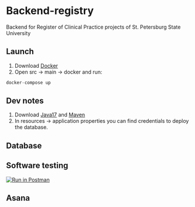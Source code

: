 # Backend-registry
Backend for Register of Clinical Practice projects of St. Petersburg State University

## Launch
1. Download [Docker](https://docs.docker.com/engine/install/)
2. Open src -> main -> docker and run:
  ```java
  docker-compose up
  ```
  
## Dev notes
1. Download [Java17](https://www.oracle.com/cis/java/technologies/downloads/) and [Maven](https://maven.apache.org/download.cgi)
2. In resources -> application properties you can find credentials to deploy the database. 


## Database 

## Software testing

[![Run in Postman](https://run.pstmn.io/button.svg)](https://app.getpostman.com/run-collection/20640621-98eced96-51b4-42e0-9eab-d6b96913f4dd?action=collection%2Ffork&source=rip_markdown&collection-url=entityId%3D20640621-98eced96-51b4-42e0-9eab-d6b96913f4dd%26entityType%3Dcollection%26workspaceId%3D2b29e6e1-84ae-4a9a-889b-8218192e6351)

## Asana
